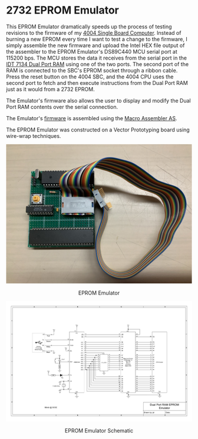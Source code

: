 # 2732 EPROM Emulator

This EPROM Emulator dramatically speeds up the process of testing revisions to the firmware of my [4004 Single Board Computer](https://github.com/jim11662418/4004-SBC). Instead of burning a new EPROM every time I want to test a change to the firmware, I simply assemble the new firmware and upload the Intel HEX file output of the assembler to the EPROM Emulator's DS89C440 MCU serial port at 115200 bps. The MCU stores the data it receives from the serial port in the [IDT 7134 Dual Port RAM](https://www.idt.com/products/memory-logic/multi-port-memory/asynchronous-dual-port-rams/7134-4k-x-8-dual-port-ram) using one of the two ports. The second port of the RAM is connected to the SBC's EPROM socket through a ribbon cable. Press the reset button on the 4004 SBC, and the 4004 CPU uses the second port to fetch and then execute instructions from the Dual Port RAM just as it would from a 2732 EPROM.

The Emulator's firmware also allows the user to display and modify the Dual Port RAM contents over the serial connection.

The Emulator's [firmware](EPROM-Emulator.asm) is assembled using the [Macro Assembler AS](http://john.ccac.rwth-aachen.de:8000/as/).

The EPROM Emulator was constructed on a Vector Prototyping board using wire-wrap techniques.
<p align="center"><img src="/images/EPROM Emulator.JPEG"/>
<p align="center">EPROM Emulator</p>
<p align="center"><img src="/images/EPROM Emulator Schematic-1.png"/>
<p align="center">EPROM Emulator Schematic</p>
